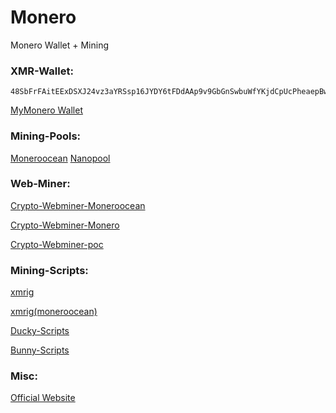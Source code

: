 # Monero
Monero Wallet + Mining

### XMR-Wallet:
```
48SbFrFAitEExDSXJ24vz3aYRSsp16JYDY6tFDdAAp9v9GbGnSwbuWfYKjdCpUcPheaepBwPqVYDoFUz6bvkgCN3CBGRBcF
```
[MyMonero Wallet](https://wallet.mymonero.com)

### Mining-Pools:
[Moneroocean](https://moneroocean.stream)
[Nanopool](https://xmr.nanopool.org)

### Web-Miner:
[Crypto-Webminer-Moneroocean](https://www.moneroocean.crypto-webminer.com/moneroocean.html)

[Crypto-Webminer-Monero](https://www.monero.crypto-webminer.com/monero.html)

[Crypto-Webminer-poc](https://www.monerorandomx.crypto-webminer.com/monerorandomx.html)

### Mining-Scripts:
[xmrig](https://github.com/xmrig/xmrig)

[xmrig(moneroocean)](https://github.com/MoneroOcean/xmrig)

[Ducky-Scripts](./Ducky-Scripts/)

[Bunny-Scripts](./Bunny-Scripts/)

### Misc:
[Official Website](https://www.getmonero.org)
